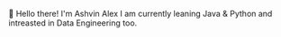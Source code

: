 
👋 Hello there! I'm Ashvin Alex
I am currently leaning Java & Python and intreasted in Data Engineering too.
